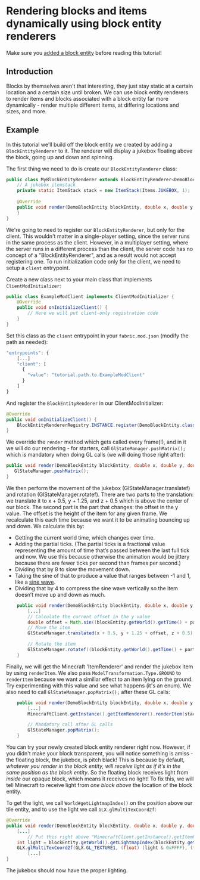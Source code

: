 # Rendering blocks and items dynamically using block entity renderers

Make sure you [added a block entity](../Tutorials/blockentity.md) before
reading this tutorial\!

## Introduction

Blocks by themselves aren't that interesting, they just stay static at a
certain location and a certain size until broken. We can use block
entity renderers to render items and blocks associated with a block
entity far more dynamically - render multiple different items, at
differing locations and sizes, and more.

## Example

In this tutorial we'll build off the block entity we created by adding a
`BlockEntityRenderer` to it. The renderer will display a jukebox
floating above the block, going up and down and spinning.

The first thing we need to do is create our `BlockEntityRenderer` class:

```java
public class MyBlockEntityRenderer extends BlockEntityRenderer<DemoBlockEntity> {
    // A jukebox itemstack
    private static ItemStack stack = new ItemStack(Items.JUKEBOX, 1);
    
    @Override
    public void render(DemoBlockEntity blockEntity, double x, double y, double z, float partialTicks, int destroyStage) {
    }
}
```

We're going to need to register our `BlockEntityRenderer`, but only for
the client. This wouldn't matter in a single-player setting, since the
server runs in the same process as the client. However, in a multiplayer
setting, where the server runs in a different process than the client,
the server code has no concept of a "BlockEntityRenderer", and as a
result would not accept registering one. To run initialization code only
for the client, we need to setup a `client` entrypoint.

Create a new class next to your main class that implements
`ClientModInitializer`:

```java
public class ExampleModClient implements ClientModInitializer {
    @Override
    public void onInitializeClient() {
        // Here we will put client-only registration code
    }
}
```

Set this class as the `client` entrypoint in your `fabric.mod.json`
(modify the path as needed):

```javascript
"entrypoints": {
    [...]
    "client": [
      {
        "value": "tutorial.path.to.ExampleModClient"
      }
    ]
}    
```

And register the `BlockEntityRenderer` in our ClientModInitializer:

```java
@Override
public void onInitializeClient() {
    BlockEntityRendererRegistry.INSTANCE.register(DemoBlockEntity.class, new MyBlockEntityRenderer());
}
```

We override the `render` method which gets called every frame(\!), and
in it we will do our rendering - for starters, call
`GlStateManager.pushMatrix();` which is mandatory when doing GL calls
(we will doing those right after):

```java
public void render(DemoBlockEntity blockEntity, double x, double y, double z, float partialTicks, int destroyStage) {
   GlStateManager.pushMatrix();
}
```

We then perform the movement of the jukebox (GlStateManager.translatef)
and rotation (GlStateManager.rotatef). There are two parts to the
translation: we translate it to x + 0.5, y + 1.25, and z + 0.5 which is
above the center of our block. The second part is the part that changes:
the offset in the y value. The offset is the height of the item for any
given frame. We recalculate this each time because we want it to be
animating bouncing up and down. We calculate this by:

- Getting the current world time, which changes over time.
- Adding the partial ticks. (The partial ticks is a fractional value
  representing the amount of time that’s passed between the last full
  tick and now. We use this because otherwise the animation would be
  jittery because there are fewer ticks per second than frames per
  second.)
- Dividing that by 8 to slow the movement down.
- Taking the sine of that to produce a value that ranges between -1
  and 1, like a [sine wave](https://www.electronicshub.org/wp-content/uploads/2015/07/11.jpg).
- Dividing that by 4 to compress the sine wave vertically so the item
  doesn’t move up and down as much.

<!-- end list --->

```java
    public void render(DemoBlockEntity blockEntity, double x, double y, double z, float partialTicks, int destroyStage) {
        [...]
        // Calculate the current offset in the y value
        double offset = Math.sin((blockEntity.getWorld().getTime() + partialTicks) / 8.0) / 4.0;
        // Move the item
        GlStateManager.translated(x + 0.5, y + 1.25 + offset, z + 0.5);

        // Rotate the item
        GlStateManager.rotatef((blockEntity.getWorld().getTime() + partialTicks) * 4, 0, 1, 0);
    }
```

Finally, we will get the Minecraft 'ItemRenderer' and render the jukebox
item by using `renderItem`. We also pass
`ModelTransformation.Type.GROUND` to `renderItem` because we want a
similiar effect to an item lying on the ground. Try experimenting with
this value and see what happens (it's an enum). We also need to call
`GlStateManager.popMatrix();` after these GL calls:

```java
    public void render(DemoBlockEntity blockEntity, double x, double y, double z, float partialTicks, int destroyStage) {
        [...]
        MinecraftClient.getInstance().getItemRenderer().renderItem(stack, ModelTransformation.Type.GROUND);

        // Mandatory call after GL calls
        GlStateManager.popMatrix();
    }
```

You can try your newly created block entity renderer right now. However,
if you didn't make your block transparent, you will notice something is
amiss - the floating block, the jukebox, is pitch black\! This is
because by default, *whatever you render in the block entity, will
receive light as if it's in the same position as the block entity*. So
the floating block receives light from *inside* our opaque block, which
means it receives no light\! To fix this, we will tell Minecraft to
receive light from *one block above* the location of the block entity.

To get the light, we call `World#getLightmapIndex()` on the position
above our tile entity, and to use the light we call
`GLX.glMultiTexCoord2f`:

```java
@Override
public void render(DemoBlockEntity blockEntity, double x, double y, double z, float partialTicks, int destroyStage) {
    [...]
        // Put this right above "MinecraftClient.getInstance().getItemRenderer().renderItem(stack, ModelTransformation.Type.GROUND);"
    int light = blockEntity.getWorld().getLightmapIndex(blockEntity.getPos().up(), 0);
    GLX.glMultiTexCoord2f(GLX.GL_TEXTURE1, (float) (light & 0xFFFF), (float) ((light >> 16) & 0xFFFF));
        [...]
}
```

The jukebox should now have the proper lighting.
